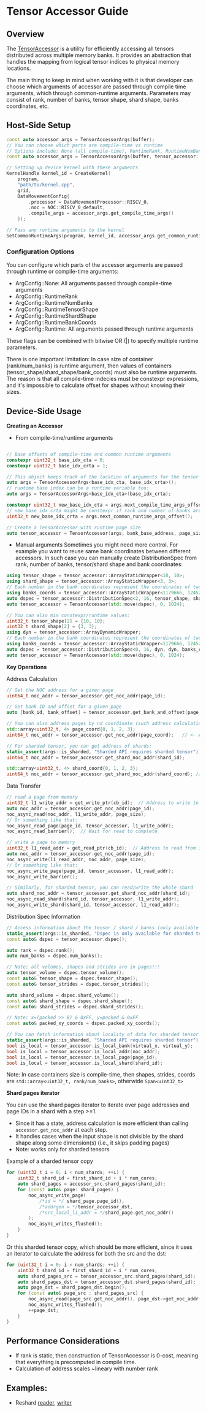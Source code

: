 # Tensor Accessor Guide

## Overview

The [TensorAccessor](../../tt_metal/hw/inc/accessor/tensor_accessor.h) is a utility for efficiently accessing all tensors distributed across multiple memory banks. It provides an abstraction that handles the mapping from logical tensor indices to physical memory locations.

The main thing to keep in mind when working with it is that developer can choose which arguments of accessor are passed through compile time arguments, which through common-runtime arguments.
Parameters may consist of rank, number of banks, tensor shape, shard shape, banks coordinates, etc.


## Host-Side Setup

```c++
const auto accessor_args = TensorAccessorArgs(buffer);
// You can choose which parts are compile-time vs runtime
// Options include: None (all compile-time), RuntimeRank, RuntimeNumBanks, RuntimeTensorShape, RuntimeShardShape, RuntimeBankCoords
const auto accessor_args = TensorAccessorArgs(buffer, tensor_accessor::ArgConfig::RuntimeNumBanks | tensor_accessor::ArgConfig::RuntimeBankCoords);

// Setting up device kernel with these arguments
KernelHandle kernel_id = CreateKernel(
    program,
    "path/to/kernel.cpp",
    grid,
    DataMovementConfig{
        .processor = DataMovementProcessor::RISCV_0,
        .noc = NOC::RISCV_0_default,
        .compile_args = accessor_args.get_compile_time_args()
    });

// Pass any runtime arguments to the kernel
SetCommonRuntimeArgs(program, kernel_id, accessor_args.get_common_runtime_args());
```

### Configuration Options
You can configure which parts of the accessor arguments are passed through runtime or compile-time arguments:

- ArgConfig::None: All arguments passed through compile-time arguments
- ArgConfig::RuntimeRank
- ArgConfig::RuntimeNumBanks
- ArgConfig::RuntimeTensorShape
- ArgConfig::RuntimeShardShape
- ArgConfig::RuntimeBankCoords
- ArgConfig::Runtime: All arguments passed through runtime arguments

These flags can be combined with bitwise OR (|) to specify multiple runtime parameters.

There is one important limitation: In case size of container (rank/num_banks) is runtime argument, then values of containers (tensor_shape/shard_shape/bank_coords) must also be runtime arguments. The reason is that all compile-time indecies must be constexpr expressions, and it's impossible to calculate offset for shapes without knowing their sizes.

## Device-Side Usage
**Creating an Accessor**

- From compile-time/runtime arguments

```c++

// Base offsets of compile-time and common runtime arguments
constexpr uint32_t base_idx_cta = 0;
constexpr uint32_t base_idx_crta = 1;

// This object keeps track of the location of arguments for the tensor accessor
auto args = TensorAccessorArgs<base_idx_cta, base_idx_crta>();
// runtime base index can be a runtime variable too:
auto args = TensorAccessorArgs<base_idx_cta>(base_idx_crta);

constexpr uint32_t new_base_idx_cta = args.next_compile_time_args_offset();
// new_base_idx_crta might be constexpr if rank and number of banks are static
uint32_t new_base_idx_crta = args.next_common_runtime_args_offset();

// Create a TensorAccessor with runtime page size
auto tensor_accessor = TensorAccessor(args, bank_base_address, page_size);
```

- Manual arguments
Sometimes you might need more control. For example you want to reuse same bank coordinates between different accessors. In such case you can manually create DistributionSpec from rank, number of banks, tensor/shard shape and bank coordinates:

```c++
using tensor_shape = tensor_accessor::ArrayStaticWrapper<10, 10>;
using shard_shape = tensor_accessor::ArrayStaticWrapper<3, 3>;
// Each number in the bank coordinates represent the coordinates of two banks (x0, y0, x1, y1) compressed into a single uint32_t
using banks_coords = tensor_accessor::ArrayStaticWrapper<1179666, 1245202, 1310738, 1376274, 1179667, 1245203, 1310739, 1376275, 1179668, 1245204, 1310740, 1376276, 1179669, 1245205, 1310741, 1376277>;
auto dspec = tensor_accessor::DistributionSpec<2, 16, tensor_shape, shard_shape, banks_coords>();
auto tensor_accessor = TensorAccessor(std::move(dspec), 0, 1024);

// You can also mix constexpr/runtime values:
uint32_t tensor_shape[2] = {10, 10};
uint32_t shard_shape[2] = {3, 3};
using dyn = tensor_accessor::ArrayDynamicWrapper;
// Each number in the bank coordinates represent the coordinates of two banks (x0, y0, x1, y1) compressed into a single uint32_t
using banks_coords = tensor_accessor::ArrayStaticWrapper<1179666, 1245202, 1310738, 1376274, 1179667, 1245203, 1310739, 1376275, 1179668, 1245204, 1310740, 1376276, 1179669, 1245205, 1310741, 1376277>;
auto dspec = tensor_accessor::DistributionSpec<0, 16, dyn, dyn, banks_coords>(2, 0, tensor_shape, shard_shape, nullptr);
auto tensor_accessor = TensorAccessor(std::move(dspec), 0, 1024);

```

**Key Operations**

Address Calculation

```c++
// Get the NOC address for a given page
uint64_t noc_addr = tensor_accessor.get_noc_addr(page_id);

// Get bank ID and offset for a given page
auto [bank_id, bank_offset] = tensor_accessor.get_bank_and_offset(page_id);

// You can also address pages by nd coordinate (such address calculation is a little bit cheaper)
std::array<uint32_t, 4> page_coord{0, 1, 2, 3};
uint64_t noc_addr = tensor_accessor.get_noc_addr(page_coord);   // <- Anything with operator[] should work

// For sharded tensor, you can get address of shards:
static_assert(args::is_sharded, "Sharded API requires sharded tensor");
uint64_t noc_addr = tensor_accessor.get_shard_noc_addr(shard_id);

std::array<uint32_t, 4> shard_coord{0, 1, 2, 3};
uint64_t noc_addr = tensor_accessor.get_shard_noc_addr(shard_coord); // <- Anything with operator[] should work
```

Data Transfer

```c++
// read a page from memory
uint32_t l1_write_addr = get_write_ptr(cb_id);  // Address to write to in L1 memory
auto noc_addr = tensor_accessor.get_noc_addr(page_id);
noc_async_read(noc_addr, l1_write_addr, page_size);
// Or something like that:
noc_async_read_page(page_id, tensor_accessor, l1_write_addr);
noc_async_read_barrier();  // Wait for read to complete

// write a page to memory
uint32_t l1_read_addr = get_read_ptr(cb_id);  // Address to read from in L1 memory
auto noc_addr = tensor_accessor.get_noc_addr(page_id);
noc_async_write(l1_read_addr, noc_addr, page_size);
// Or something like that:
noc_async_write_page(page_id, tensor_accessor, l1_read_addr);
noc_async_write_barrier();

// Similarly, for sharded tensor, you can read/write the whole shard
auto shard_noc_addr = tensor_accessor.get_shard_noc_addr(shard_id);
noc_async_read_shard(shard_id, tensor_accessor, l1_write_addr);
noc_async_write_shard(shard_id, tensor_accessor, l1_read_addr);
```

Distribution Spec Information

```c++
// Access information about the tensor / shard / banks (only available for sharded tensors)
static_assert(args::is_sharded, "Dspec is only available for sharded tensors");
const auto& dspec = tensor_accessor.dspec();

auto rank = dspec.rank();
auto num_banks = dspec.num_banks();

// Note: all volumes, shapes and strides are in pages!!!
auto tensor_volume = dspec.tensor_volume();
const auto& tensor_shape = dspec.tensor_shape();
const auto& tensor_strides = dspec.tensor_strides();

auto shard_volume = dspec.shard_volume();
const auto& shard_shape = dspec.shard_shape();
const auto& shard_strides = dspec.shard_strides();

// Note: x=(packed >> 8) & 0xFF, y=packed & 0xFF
const auto& packed_xy_coords = dspec.packed_xy_coords();

// You can fetch information about locality of data for sharded tensor
static_assert(args::is_sharded, "Sharded API requires sharded tensor");
bool is_local = tensor_accessor.is_local_bank(virtual_x, virtual_y);
bool is_local = tensor_accessor.is_local_addr(noc_addr);
bool is_local = tensor_accessor.is_local_page(page_id);
bool is_local = tensor_accessor.is_local_shard(shard_id);
```

Note: In case containers size is compile-time, then shapes, strides, coords are `std::array<uint32_t, rank/num_banks>`, otherwide `Span<uint32_t>`

**Shard pages iterator**

You can use the shard pages iterator to iterate over page addresses and page IDs in a shard with a step >=1.
- Since it has a state, address calculation is more efficient than calling `accessor.get_noc_addr` at each step.
- It handles cases when the input shape is not divisible by the shard shape along some dimension(s) (i.e., it skips padding pages)
- Note: works only for sharded tensors

Example of a sharded tensor copy
```c++
for (uint32_t i = 0; i < num_shards; ++i) {
    uint32_t shard_id = first_shard_id + i * num_cores;
    auto shard_pages = accessor_src.shard_pages(shard_id);
    for (const auto& page: shard_pages) {
        noc_async_write_page(
            /*id = */ shard_page.page_id(),
            /*addrgen = */tensor_accessor_dst,
            /*src_local_l1_addr = */shard_page.get_noc_addr()
        );
        noc_async_writes_flushed();
    }
}
```

Or this sharded tensor copy, which should be more efficient, since it uses an iterator to calculate the address for both the src and the dst:
```c++
for (uint32_t i = 0; i < num_shards; ++i) {
    uint32_t shard_id = first_shard_id + i * num_cores;
    auto shard_pages_src = tensor_accessor_src.shard_pages(shard_id);
    auto shard_pages_dst = tensor_accessor_dst.shard_pages(shard_id);
    auto page_dst = shard_pages_dst.begin();
    for (const auto& page_src : shard_pages_src) {
        noc_async_read(page_src.get_noc_addr(), page_dst->get_noc_addr(), page_size);
        noc_async_writes_flushed();
        ++page_dst;
    }
}

```

## Performance Considerations
- If rank is static, then construction of TensorAccessor is 0-cost, meaning that everything is precomputed in compile time.
- Calculation of address scales ~lineary with number rank


## Examples:
- Reshard [reader](../../tests/ttnn/unit_tests/gtests/accessor/kernels/reader_reshard.cpp), [writer](../../tests/ttnn/unit_tests/gtests/accessor/kernels/writer_reshard.cpp)
